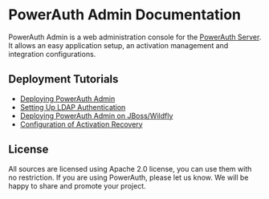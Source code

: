 # PowerAuth Admin Documentation

PowerAuth Admin is a web administration console for the [PowerAuth Server](https://github.com/wultra/powerauth-server).
It allows an easy application setup, an activation management and integration configurations.


## Deployment Tutorials

- [Deploying PowerAuth Admin](./Deploying-PowerAuth-Admin.md)
- [Setting Up LDAP Authentication](./Setting-Up-LDAP-Authentication.md)
- [Deploying PowerAuth Admin on JBoss/Wildfly](./Admin-Deploying-Wildfly.md)
- [Configuration of Activation Recovery](./Activation-Recovery.md)


## License

All sources are licensed using Apache 2.0 license, you can use them with no restriction. If you are using PowerAuth, please let us know. We will be happy to share and promote your project.
